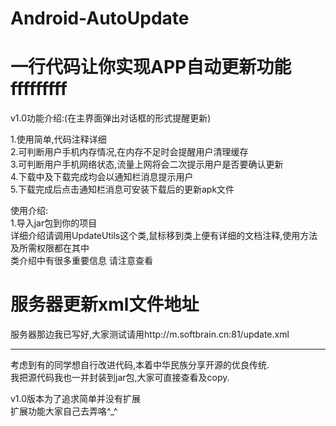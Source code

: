 # Android-AutoUpdate 
# 一行代码让你实现APP自动更新功能fffffffff

v1.0功能介绍:(在主界面弹出对话框的形式提醒更新)

1.使用简单,代码注释详细<br/>
2.可判断用户手机内存情况,在内存不足时会提醒用户清理缓存<br/>
3.可判断用户手机网络状态,流量上网将会二次提示用户是否要确认更新<br/>
4.下载中及下载完成均会以通知栏消息提示用户<br/>
5.下载完成后点击通知栏消息可安装下载后的更新apk文件<br/>

使用介绍:<br/>
1.导入jar包到你的项目<br/>
详细介绍请调用UpdateUtils这个类,鼠标移到类上便有详细的文档注释,使用方法及所需权限都在其中<br/>
类介绍中有很多重要信息 请注意查看<br/>

# 服务器更新xml文件地址
服务器那边我已写好,大家测试请用http://m.softbrain.cn:81/update.xml 

*****************************************************************************

考虑到有的同学想自行改进代码,本着中华民族分享开源的优良传统.<br/>
我把源代码我也一并封装到jar包,大家可直接查看及copy.<br/>

v1.0版本为了追求简单并没有扩展<br/>
扩展功能大家自己去弄咯^_^

